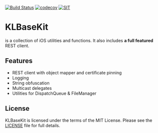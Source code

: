 [![Build Status](https://travis-ci.com/SchwarzIT/iosklbasekit.svg?branch=master)](https://travis-ci.com/SchwarzIT/iosklbasekit) 
[![codecov](https://codecov.io/gh/SchwarzIT/iosklbasekit/branch/master/graph/badge.svg)](https://codecov.io/gh/SchwarzIT/iosklbasekit)
[![SIT](https://img.shields.io/badge/SIT-awesome-blueviolet.svg)](http://jobs.schwarz)

# KLBaseKit

is a collection of iOS utilities and functions. It also includes **a full featured** REST client.

## Features

 - REST client with object mapper and certificate pinning
 - Logging
 - String obfuscation
 - Multicast delegates
 - Utilities for DispatchQueue & FileManager

## License
KLBaseKit is licensed under the terms of the MIT License. Please see the [LICENSE](LICENSE) file for full details.
